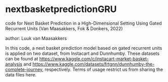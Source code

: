 # nextbasketpredictionGRU
code for Next Basket Prediction in a High-Dimensional Setting Using Gated Recurrent Units (Van Maasakkers, Fok & Donkers, 2022)

author: Luuk van Maasakkers

In this code, a next basket prediction model based on gated recurrent units is applied on two dataset, from Instacart and Dunnhumby. These datasets can be found at https://www.kaggle.com/c/instacart-market-basket-analysis and https://www.kaggle.com/datasets/frtgnn/dunnhumby-the-complete-journey, respectively. Terms of usage restrict us from sharing the data files here.
